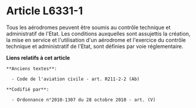 # Article L6331-1

Tous les aérodromes peuvent être soumis au contrôle technique et administratif de l'Etat. Les conditions auxquelles sont
assujettis la création, la mise en service et l'utilisation d'un aérodrome et l'exercice du contrôle technique et
administratif de l'Etat, sont définies par voie réglementaire.

**Liens relatifs à cet article**

	**Anciens textes**:

	  - Code de l'aviation civile - art. R211-2-2 (Ab)

	**Codifié par**:

	  - Ordonnance n°2010-1307 du 28 octobre 2010 - art. (V)
